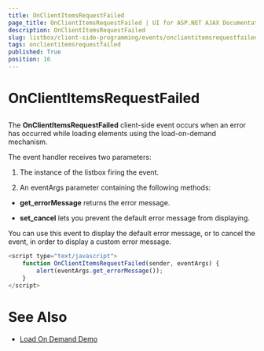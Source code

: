 ```yaml
---
title: OnClientItemsRequestFailed
page_title: OnClientItemsRequestFailed | UI for ASP.NET AJAX Documentation
description: OnClientItemsRequestFailed
slug: listbox/client-side-programming/events/onclientitemsrequestfailed
tags: onclientitemsrequestfailed
published: True
position: 16
---
```


# OnClientItemsRequestFailed

## 

The **OnClientItemsRequestFailed** client-side event occurs when an error has occurred while loading elements using the load-on-demand mechanism.

The event handler receives two parameters:

1. The instance of the listbox firing the event.

1. An eventArgs parameter containing the following methods:

* **get_errorMessage** returns the error message.

* **set_cancel** lets you prevent the default error message from displaying.

You can use this event to display the default error message, or to cancel the event, in order to display a custom error message.

````JavaScript
<script type="text/javascript">
	function OnClientItemsRequestFailed(sender, eventArgs) {
		alert(eventArgs.get_errorMessage());
	}
</script>
````

# See Also

 * [Load On Demand Demo](http://demos.telerik.com/aspnet-ajax/listbox/examples/functionality/loadondemand/defaultcs.aspx)
